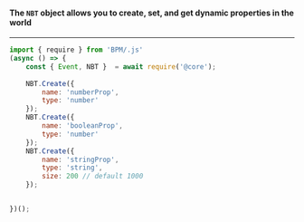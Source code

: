 #### The `NBT` object allows you to create, set, and get dynamic properties in the world

---

```js
import { require } from 'BPM/.js'
(async () => {
    const { Event, NBT }  = await require('@core');
    
    NBT.Create({
        name: 'numberProp',
        type: 'number'
    });
    NBT.Create({
        name: 'booleanProp',
        type: 'number'
    });
    NBT.Create({
        name: 'stringProp',
        type: 'string',
        size: 200 // default 1000
    });


})();
```